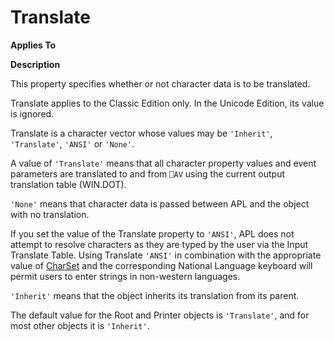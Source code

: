 




<h1 class="heading"><span class="name">Translate</span></h1>

**Applies To**


**Description**


This property specifies whether or not character data is to be translated.



Translate applies to the Classic Edition only. In the Unicode Edition,
			its value is ignored.


Translate is a character vector whose values may be `'Inherit'`,
`'Translate'`, `'ANSI'` or `'None'`.


A value of `'Translate'` means that all
character property values and event parameters are translated to and from `⎕AV` using the current output translation table (WIN.DOT).


`'None'` means that character data is
passed between APL and the object with no translation.


If you set the value of the Translate property to `'ANSI'`,
APL does not attempt to resolve characters as they are typed by the user via the
Input Translate Table. Using Translate `'ANSI'` in combination with the appropriate value of [CharSet](../a-z/charset.md) and the corresponding National Language keyboard will permit users to enter
strings in non-western languages.


`'Inherit'` means that the object
inherits its translation from its parent.


The default value for the Root and Printer objects is `'Translate'`,
and for most other objects it is `'Inherit'`.


